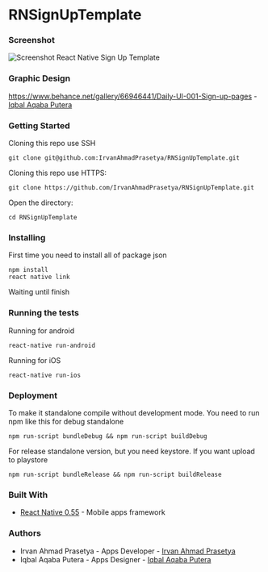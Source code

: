 # RNSignUpTemplate

### Screenshot
![Screenshot React Native Sign Up Template](https://raw.githubusercontent.com/IrvanAhmadPrasetya/RNSignUpTemplate/master/images/Screenshot.PNG)

### Graphic Design
https://www.behance.net/gallery/66946441/Daily-UI-001-Sign-up-pages - [Iqbal Aqaba Putera](https://www.behance.net/iqbaldesig4a5c)

### Getting Started

Cloning this repo use SSH
```
git clone git@github.com:IrvanAhmadPrasetya/RNSignUpTemplate.git
```

Cloning this repo use HTTPS:
```
git clone https://github.com/IrvanAhmadPrasetya/RNSignUpTemplate.git
```

Open the directory:
```
cd RNSignUpTemplate
```

### Installing

First time you need to install all of package json

```
npm install
react native link
```

Waiting until finish

### Running the tests

Running for android
```
react-native run-android
```
Running for iOS
```
react-native run-ios
```

### Deployment

To make it standalone compile without development mode. You need to run npm like this for debug standalone
```
npm run-script bundleDebug && npm run-script buildDebug
```
For release standalone version, but you need keystore. If you want upload to playstore
```
npm run-script bundleRelease && npm run-script buildRelease
```

### Built With

* [React Native 0.55](http://facebook.github.io/react-native/releases/0.55/) - Mobile apps framework

### Authors
- Irvan Ahmad Prasetya - Apps Developer - [Irvan Ahmad Prasetya](https://github.com/IrvanAhmadPrasetya)
- Iqbal Aqaba Putera - Apps Designer - [Iqbal Aqaba Putera](https://www.behance.net/iqbaldesig4a5c)

